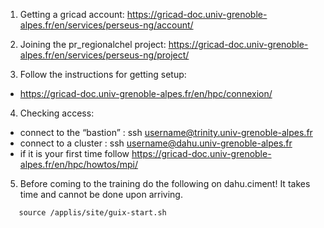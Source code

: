 1. Getting a gricad account: https://gricad-doc.univ-grenoble-alpes.fr/en/services/perseus-ng/account/
  
2. Joining the pr_regionalchel project: https://gricad-doc.univ-grenoble-alpes.fr/en/services/perseus-ng/project/

3. Follow the instructions for getting setup:
- https://gricad-doc.univ-grenoble-alpes.fr/en/hpc/connexion/

4. Checking access:
- connect to the “bastion” : ssh username@trinity.univ-grenoble-alpes.fr
- connect to a cluster : ssh username@dahu.univ-grenoble-alpes.fr
- if it is your first time follow https://gricad-doc.univ-grenoble-alpes.fr/en/hpc/howtos/mpi/

5. Before coming to the training do the following on dahu.ciment! It takes time and cannot be done upon arriving.

```
   source /applis/site/guix-start.sh
```

  
